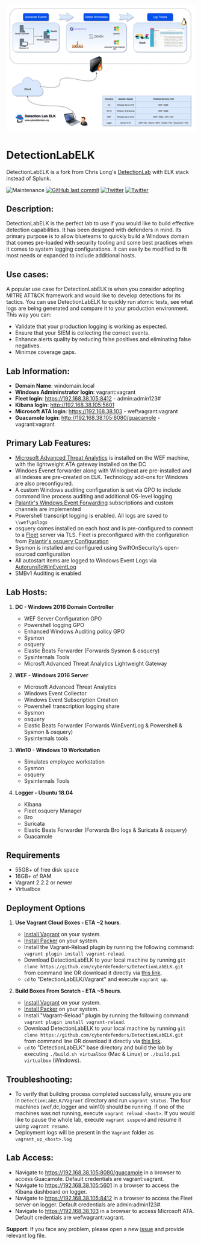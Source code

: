![DetectionLab](./img/DetectionLabELK-new.jpg)
# DetectionLabELK
DetectionLabELK is a fork from Chris Long's [DetectionLab](https://github.com/clong/DetectionLab) with ELK stack instead of Splunk.


![Maintenance](https://img.shields.io/maintenance/yes/2020.svg?style=flat-square)
[![GitHub last commit](https://img.shields.io/github/last-commit/cyberdefenders/DetectionLabELK.svg?style=flat-square)](https://github.com/cyberdefenders/DetectionLabELK/commit/master)
[![Twitter](https://img.shields.io/twitter/follow/DetectionLab.svg?style=social)](https://twitter.com/DetectionLab)
[![Twitter](https://img.shields.io/twitter/follow/CyberDefenders?style=social)](https://twitter.com/CyberDefenders)

## Description:
DetectionLabELK is the perfect lab to use if you would like to build effective detection capabilities. It has been designed with defenders in mind. Its primary purpose is to allow blueteams to quickly build a Windows domain that comes pre-loaded with security tooling and some best practices when it comes to system logging configurations. It can easily be modified to fit most needs or expanded to include additional hosts.

## Use cases:
A popular use case for DetectionLabELK is when you consider adopting MITRE ATT&CK framework and would like to develop detections for its tactics. You can use DetectionLabELK to quickly run atomic tests, see what logs are being generated and compare it to your production environment. This way you can:

* Validate that your production logging is working as expected.
* Ensure that your SIEM is collecting the correct events.
* Enhance alerts quality by reducing false positives and eliminating false negatives.
* Minimze coverage gaps.

## Lab Information:
* **Domain Name**: windomain.local
* **Windows Admininstrator login**: vagrant:vagrant
* **Fleet login**: https://192.168.38.105:8412 - admin:admin123#
* **Kibana login**: http://192.168.38.105:5601
* **Microsoft ATA login**: https://192.168.38.103 - wef\vagrant:vagrant
* **Guacamole login**: http://192.168.38.105:8080/guacamole - vagrant:vagrant


## Primary Lab Features:
* [Microsoft Advanced Threat Analytics](https://www.microsoft.com/en-us/cloud-platform/advanced-threat-analytics) is installed on the WEF machine, with the lightweight ATA gateway installed on the DC
* Windoes Evenet forwarder along with Winlogbeat are pre-installed and all indexes are pre-created on ELK. Technology add-ons for Windows are also preconfigured.
* A custom Windows auditing configuration is set via GPO to include command line process auditing and additional OS-level logging
* [Palantir's Windows Event Forwarding](http://github.com/palantir/windows-event-forwarding)  subscriptions and custom channels are implemented
* Powershell transcript logging is enabled. All logs are saved to `\\wef\pslogs`
* osquery comes installed on each host and is pre-configured to connect to a [Fleet](https://kolide.co/fleet) server via TLS. Fleet is preconfigured with the configuration from [Palantir's osquery Configuration](https://github.com/palantir/osquery-configuration)
* Sysmon is installed and configured using SwiftOnSecurity’s open-sourced configuration
* All autostart items are logged to Windows Event Logs via [AutorunsToWinEventLog](https://github.com/palantir/windows-event-forwarding/tree/master/AutorunsToWinEventLog)
* SMBv1 Auditing is enabled

## Lab Hosts:
1.  **DC - Windows 2016 Domain Controller**
    * WEF Server Configuration GPO
    * Powershell logging GPO
    * Enhanced Windows Auditing policy GPO
    * Sysmon
    * osquery
    * Elastic Beats Forwarder (Forwards Sysmon & osquery)
    * Sysinternals Tools
    * Microsft Advanced Threat Analytics Lightweight Gateway

2.  **WEF - Windows 2016 Server**
    * Microsoft Advanced Threat Analytics
    * Windows Event Collector
    * Windows Event Subscription Creation
    * Powershell transcription logging share
    * Sysmon
    * osquery
    * Elastic Beats Forwarder (Forwards WinEventLog & Powershell & Sysmon & osquery)
    * Sysinternals tools

3.  **Win10 - Windows 10 Workstation**
    * Simulates employee workstation
    * Sysmon
    * osquery
    * Sysinternals Tools

4.  **Logger - Ubuntu 18.04**  
    * Kibana
    * Fleet osquery Manager
    * Bro
    * Suricata
    * Elastic Beats Forwarder (Forwards Bro logs & Suricata & osquery)
    * Guacamole

## Requirements
* 55GB+ of free disk space
* 16GB+ of RAM
* Vagrant 2.2.2 or newer
* Virtualbox



## Deployment Options
1.  **Use Vagrant Cloud Boxes - ETA ~2 hours**.
    * [Install Vagrant](https://www.vagrantup.com/downloads.html) on your system.
    * [Install Packer](https://packer.io/downloads.html) on your system.
    * Install the Vagrant-Reload plugin by running the following command: `vagrant plugin install vagrant-reload`.
    * Download DetectionLabELK to your local machine by running `git clone https://github.com/cyberdefenders/DetectionLabELK.git` from command line OR download it directly via [this link](https://github.com/cyberdefenders/DetectionLabELK/archive/master.zip).
    * `cd` to "DetectionLabELK/Vagrant" and execute `vagrant up`.

2.  **Build Boxes From Scratch - ETA ~5 hours**. 
    * [Install Vagrant](https://www.vagrantup.com/downloads.html) on your system.
    * [Install Packer](https://packer.io/downloads.html) on your system.
    * Install "Vagrant-Reload" plugin by running the following command: `vagrant plugin install vagrant-reload`.
    * Download DetectionLabELK to your local machine by running `git clone https://github.com/cyberdefenders/DetectionLabELK.git` from command line OR download it directly via [this link](https://github.com/cyberdefenders/DetectionLabELK/archive/master.zip).
    * `cd` to "DetectionLabELK" base directory and build the lab by executing `./build.sh virtualbox` (Mac & Linux) or `./build.ps1 virtualbox` (Windows).
    
    
## Troubleshooting:    
* To verify that building process completed successfully, ensure you are in `DetectionLabELK/Vagrant` directory and run `vagrant status`. The four machines (wef,dc,logger and win10) should be running. if one of the machines was not running, execute `vagrant reload <host>`. If you would like to pause the whole lab, execute `vagrant suspend` and resume it using `vagrant resume`.
* Deployment logs will be present in the `Vagrant` folder as `vagrant_up_<host>.log`


## Lab Access: 
* Navigate to https://192.168.38.105:8080/guacamole in a browser to access Guacamole. Default credentials are vagrant:vagrant.
* Navigate to https://192.168.38.105:5601 in a browser to access the Kibana dashboard on logger.
* Navigate to https://192.168.38.105:8412 in a browser to access the Fleet server on logger. Default credentials are admin:admin123#.
* Navigate to https://192.168.38.103 in a browser to access Microsoft ATA. Default credentials are wef\vagrant:vagrant.

**Support**: If you face any problem, please open a new [issue](https://github.com/cyberdefenders/DetectionLabELK/issues) and provide relevant log file.
